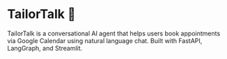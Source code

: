 # TailorTalk 🤖

TailorTalk is a conversational AI agent that helps users book appointments via Google Calendar using natural language chat. Built with FastAPI, LangGraph, and Streamlit.
